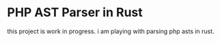 # PHP AST Parser in Rust

this project is work in progress. i am playing with parsing php asts in rust.
